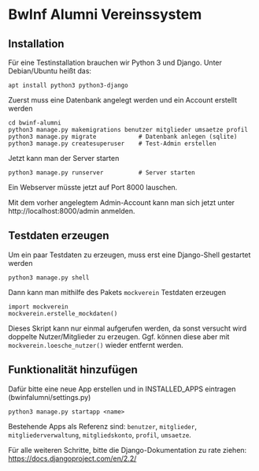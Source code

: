 # BwInf Alumni Vereinssystem



## Installation

Für eine Testinstallation brauchen wir Python 3 und Django. Unter
Debian/Ubuntu heißt das:

    apt install python3 python3-django

Zuerst muss eine Datenbank angelegt werden und ein Account erstellt
werden

    cd bwinf-alumni
    python3 manage.py makemigrations benutzer mitglieder umsaetze profil
    python3 manage.py migrate            # Datenbank anlegen (sqlite)
    python3 manage.py createsuperuser    # Test-Admin erstellen 
    
Jetzt kann man der Server starten
    
    python3 manage.py runserver          # Server starten
    
Ein Webserver müsste jetzt auf Port 8000 lauschen.

Mit dem vorher angelegtem Admin-Account kann man sich jetzt unter
http://localhost:8000/admin anmelden.

## Testdaten erzeugen

Um ein paar Testdaten zu erzeugen, muss erst eine Django-Shell gestartet
werden

    python3 manage.py shell
    
Dann kann man mithilfe des Pakets `mockverein` Testdaten erzeugen

    import mockverein
    mockverein.erstelle_mockdaten()

Dieses Skript kann nur einmal aufgerufen werden, da sonst versucht wird
doppelte Nutzer/Mitglieder zu erzeugen. Ggf. können diese aber mit 
`mockverein.loesche_nutzer()` wieder entfernt werden.
    
## Funktionalität hinzufügen

Dafür bitte eine neue App erstellen und in INSTALLED_APPS eintragen 
(bwinfalumni/settings.py)

    python3 manage.py startapp <name>
    
Bestehende Apps als Referenz sind:
`benutzer`, `mitglieder`, `mitgliederverwaltung`, `mitgliedskonto`, `profil`, `umsaetze`.
    
Für alle weiteren Schritte, bitte die Django-Dokumentation zu rate
ziehen: https://docs.djangoproject.com/en/2.2/

